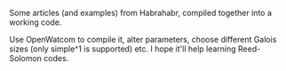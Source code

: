 Some articles (and examples) from Habrahabr, compiled together into a working code.

Use OpenWatcom to compile it, alter parameters, choose different Galois sizes (only simple^1 is supported) etc. I hope it'll help learning Reed-Solomon codes.
